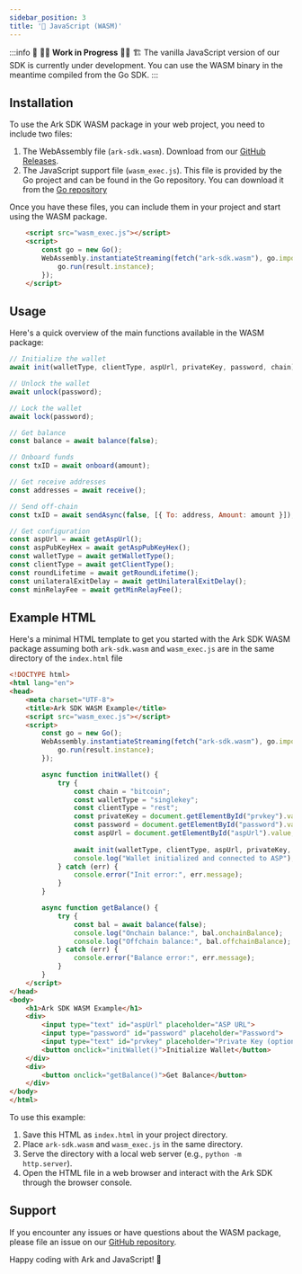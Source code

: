 ```yaml
---
sidebar_position: 3
title: '📜 JavaScript (WASM)'
---
```


:::info
🚧 👷‍♀️ **Work in Progress** 👷‍♂️ 🏗️ The vanilla JavaScript version of our SDK is currently under development. You can use the WASM binary in the meantime compiled from the Go SDK. 
:::

## Installation

To use the Ark SDK WASM package in your web project, you need to include two files:

1. The WebAssembly file (`ark-sdk.wasm`). Download from our [GitHub Releases](https://github.com/ark-network/ark/releases).
2. The JavaScript support file (`wasm_exec.js`). This file is provided by the Go project and can be found in the Go repository. You can download it from the [Go repository](https://github.com/golang/go/blob/master/lib/wasm/wasm_exec.js)

Once you have these files, you can include them in your project and start using the WASM package.

```html
    <script src="wasm_exec.js"></script>
    <script>
        const go = new Go();
        WebAssembly.instantiateStreaming(fetch("ark-sdk.wasm"), go.importObject).then((result) => {
            go.run(result.instance);
        });
    </script>
```

## Usage

Here's a quick overview of the main functions available in the WASM package:

```javascript
// Initialize the wallet
await init(walletType, clientType, aspUrl, privateKey, password, chain);

// Unlock the wallet
await unlock(password);

// Lock the wallet
await lock(password);

// Get balance
const balance = await balance(false);

// Onboard funds
const txID = await onboard(amount);

// Get receive addresses
const addresses = await receive();

// Send off-chain
const txID = await sendAsync(false, [{ To: address, Amount: amount }]);

// Get configuration
const aspUrl = await getAspUrl();
const aspPubKeyHex = await getAspPubKeyHex();
const walletType = await getWalletType();
const clientType = await getClientType();
const roundLifetime = await getRoundLifetime();
const unilateralExitDelay = await getUnilateralExitDelay();
const minRelayFee = await getMinRelayFee();
```

## Example HTML

Here's a minimal HTML template to get you started with the Ark SDK WASM package assuming both `ark-sdk.wasm` and `wasm_exec.js` are in the same directory of the `index.html` file

```html
<!DOCTYPE html>
<html lang="en">
<head>
    <meta charset="UTF-8">
    <title>Ark SDK WASM Example</title>
    <script src="wasm_exec.js"></script>
    <script>
        const go = new Go();
        WebAssembly.instantiateStreaming(fetch("ark-sdk.wasm"), go.importObject).then((result) => {
            go.run(result.instance);
        });

        async function initWallet() {
            try {
                const chain = "bitcoin";
                const walletType = "singlekey";
                const clientType = "rest";
                const privateKey = document.getElementById("prvkey").value;
                const password = document.getElementById("password").value;
                const aspUrl = document.getElementById("aspUrl").value;
                
                await init(walletType, clientType, aspUrl, privateKey, password, chain);
                console.log("Wallet initialized and connected to ASP");
            } catch (err) {
                console.error("Init error:", err.message);
            }
        }

        async function getBalance() {
            try {
                const bal = await balance(false);
                console.log("Onchain balance:", bal.onchainBalance);
                console.log("Offchain balance:", bal.offchainBalance);
            } catch (err) {
                console.error("Balance error:", err.message);
            }
        }
    </script>
</head>
<body>
    <h1>Ark SDK WASM Example</h1>
    <div>
        <input type="text" id="aspUrl" placeholder="ASP URL">
        <input type="password" id="password" placeholder="Password">
        <input type="text" id="prvkey" placeholder="Private Key (optional)">
        <button onclick="initWallet()">Initialize Wallet</button>
    </div>
    <div>
        <button onclick="getBalance()">Get Balance</button>
    </div>
</body>
</html>
```

To use this example:

1. Save this HTML as `index.html` in your project directory.
2. Place `ark-sdk.wasm` and `wasm_exec.js` in the same directory.
3. Serve the directory with a local web server (e.g., `python -m http.server`).
4. Open the HTML file in a web browser and interact with the Ark SDK through the browser console.

## Support

If you encounter any issues or have questions about the WASM package, please file an issue on our [GitHub repository](https://github.com/ark-network/ark/issues).

Happy coding with Ark and JavaScript! 🚀
